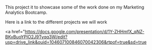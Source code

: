 This project it to showcase some of the work done on my Marketing Analytics Bootcamp.

Here is a link to the different projects we will work

<a href="https://docs.google.com/presentation/d/1Y-ZHHmfX_qNZ-BKvBuoYPIO2J9Tyqq3W/edit?usp=drive_link&ouid=104607100846070042306&rtpof=true&sd=true</a>
